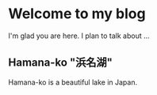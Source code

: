 # Welcome to my blog

I'm glad you are here. I plan to talk about ...

## Hamana-ko "浜名湖"

Hamana-ko is a beautiful lake in Japan.
